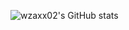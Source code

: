 ![wzaxx02's GitHub stats](https://github-readme-stats.vercel.app/api?username=wzaxx02&theme=cobalt2&show_icons=true)
